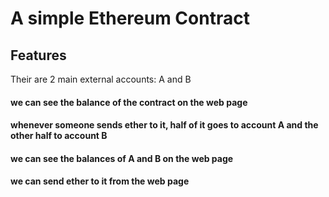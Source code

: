 # A simple Ethereum Contract
## Features
Their are 2 main external accounts: A and B
#### we can see the balance of the contract on the web page
#### whenever someone sends ether to it, half of it goes to account A and the other half to account B
#### we can see the balances of A and B on the web page
#### we can send ether to it from the web page
